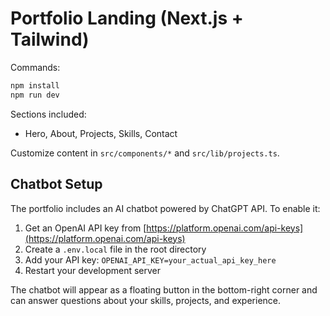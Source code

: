 # Portfolio Landing (Next.js + Tailwind)

Commands:

```bash
npm install
npm run dev
```

Sections included:
- Hero, About, Projects, Skills, Contact

Customize content in `src/components/*` and `src/lib/projects.ts`.

## Chatbot Setup

The portfolio includes an AI chatbot powered by ChatGPT API. To enable it:

1. Get an OpenAI API key from [https://platform.openai.com/api-keys](https://platform.openai.com/api-keys)
2. Create a `.env.local` file in the root directory
3. Add your API key: `OPENAI_API_KEY=your_actual_api_key_here`
4. Restart your development server

The chatbot will appear as a floating button in the bottom-right corner and can answer questions about your skills, projects, and experience.

